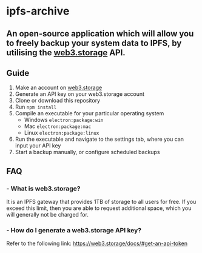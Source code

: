 # ipfs-archive

## An open-source application which will allow you to freely backup your system data to IPFS, by utilising the <a target='_blank' href='https://web3.storage'>web3.storage</a> API.

## Guide
1. Make an account on <a target='_blank' href='https://web3.storage'>web3.storage</a>
2. Generate an API key on your web3.storage account
3. Clone or download this repository
4. Run `npm install`
5. Compile an executable for your particular operating system
    - Windows `electron:package:win`
    - Mac `electron:package:mac`
    - Linux `electron:package:linux`
6. Run the executable and navigate to the settings tab, where you can input your API key
7. Start a backup manually, or configure scheduled backups

## FAQ

### - What is web3.storage?
It is an IPFS gateway that provides 1TB of storage to all users for free. If you exceed this limit, then you are able to request additional space, which you will generally not be charged for.

### - How do I generate a web3.storage API key?
Refer to the following link: https://web3.storage/docs/#get-an-api-token
